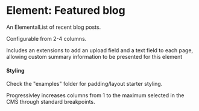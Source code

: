 # Element: Featured blog
An ElementalList of recent blog posts. 

Configurable from 2-4 columns. 

Includes an extensions to add an upload field and a text field to each page, allowing custom summary information to be 
presented for this element

#### Styling
Check the "examples" folder for padding/layout starter styling.

Progressivley increases columns from 1 to the maximum selected in the CMS through standard breakpoints.
